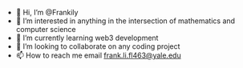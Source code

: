 - 👋 Hi, I’m @Frankily
- 👀 I’m interested in anything in the intersection of mathematics and computer science
- 🌱 I’m currently learning web3 development
- 💞️ I’m looking to collaborate on any coding project
- 📫 How to reach me email frank.li.fl463@yale.edu

<!---
Frankily/Frankily is a ✨ special ✨ repository because its `README.md` (this file) appears on your GitHub profile.
You can click the Preview link to take a look at your changes.
--->
